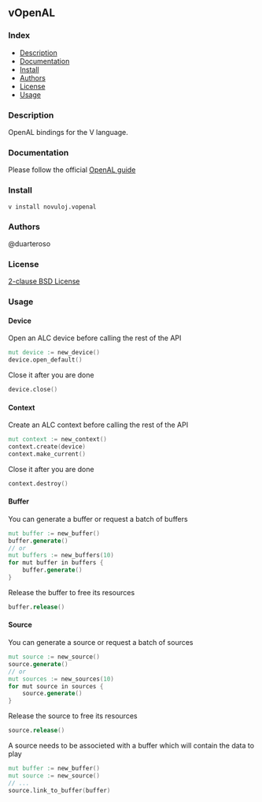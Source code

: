 ## vOpenAL

### Index

* [Description](#description)
* [Documentation](#documentation)
* [Install](#install)
* [Authors](#authors)
* [License](#license)
* [Usage](#usage)


### Description
OpenAL bindings for the V language.

### Documentation
Please follow the official [OpenAL guide](https://www.openal.org/documentation/OpenAL_Programmers_Guide.pdf)

### Install
`v install novuloj.vopenal`

### Authors
@duarteroso

### License
[2-clause BSD License](https://opensource.org/licenses/BSD-2-Clause)

### Usage

#### Device

Open an ALC device before calling the rest of the API

```v
mut device := new_device()
device.open_default()
```

Close it after you are done

```v
device.close()
```

#### Context

Create an ALC context before calling the rest of the API

```v
mut context := new_context()
context.create(device)
context.make_current()
```

Close it after you are done

```v
context.destroy()
```

#### Buffer

You can generate a buffer or request a batch of buffers

```v
mut buffer := new_buffer()
buffer.generate()
// or
mut buffers := new_buffers(10)
for mut buffer in buffers {
    buffer.generate()
}
```

Release the buffer to free its resources

```v
buffer.release()
```

#### Source

You can generate a source or request a batch of sources

```v
mut source := new_source()
source.generate()
// or
mut sources := new_sources(10)
for mut source in sources {
    source.generate()
}
```

Release the source to free its resources

```v
source.release()
```

A source needs to be associeted with a buffer which will contain the data to play

```v
mut buffer := new_buffer()
mut source := new_source()
// ...
source.link_to_buffer(buffer)
```